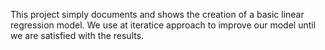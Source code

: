 This project simply documents and shows the creation of a basic linear regression model. We use at iteratice approach to improve our model until we are satisfied with the results.
